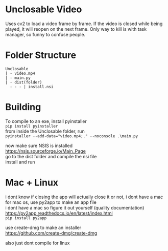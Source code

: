 
# Unclosable Video

Uses cv2 to load a video frame by frame. If the video is closed while being played, it will reopen on the next frame. Only way to kill is with task manager, so funny to confuse people.

# Folder Structure


`Unclosable`\
`| - video.mp4`\
`| - main.py`\
`| - dist(folder)`\
 `  - - - | install.nsi`

# Building

To compile to an exe, install pyinstaller\
`pip install pyinstaller`\
from inside the Unclosable folder, run\
`pyinstaller --add-data="video.mp4;." --noconsole .\main.py`

now make sure NSIS is installed\
https://nsis.sourceforge.io/Main_Page \
go to the dist folder and compile the nsi file \
install and run

# Mac + Linux
i dont know if closing the app will actually close it or not, i dont have a mac \
for mac os, use py2app to make an app file \
i dont have a mac so figure it out yourself (quality documentation) \
https://py2app.readthedocs.io/en/latest/index.html \
`pip install py2app` 

use create-dmg to make an installer \
https://github.com/create-dmg/create-dmg

also just dont compile for linux
